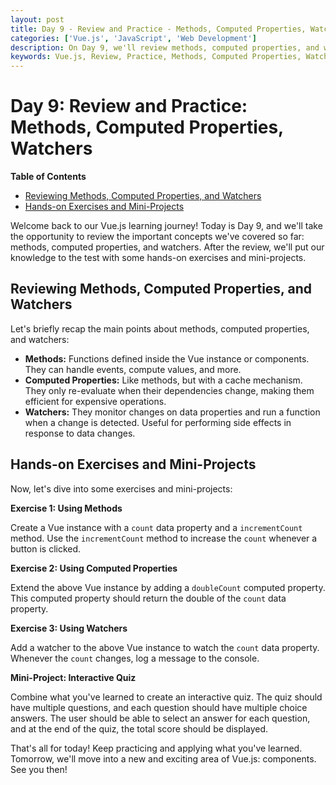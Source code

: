 ```yaml
---
layout: post
title: Day 9 - Review and Practice - Methods, Computed Properties, Watchers
categories: ['Vue.js', 'JavaScript', 'Web Development']
description: On Day 9, we'll review methods, computed properties, and watchers in Vue.js, then put our knowledge into practice with hands-on exercises and mini-projects.
keywords: Vue.js, Review, Practice, Methods, Computed Properties, Watchers, Exercises, Projects
---
```

# Day 9: Review and Practice: Methods, Computed Properties, Watchers

**Table of Contents**
- [Reviewing Methods, Computed Properties, and Watchers](#reviewing-methods-computed-properties-and-watchers)
- [Hands-on Exercises and Mini-Projects](#hands-on-exercises-and-mini-projects)

Welcome back to our Vue.js learning journey! Today is Day 9, and we'll take the opportunity to review the important concepts we've covered so far: methods, computed properties, and watchers. After the review, we'll put our knowledge to the test with some hands-on exercises and mini-projects.

## Reviewing Methods, Computed Properties, and Watchers

Let's briefly recap the main points about methods, computed properties, and watchers:

- **Methods:** Functions defined inside the Vue instance or components. They can handle events, compute values, and more.
- **Computed Properties:** Like methods, but with a cache mechanism. They only re-evaluate when their dependencies change, making them efficient for expensive operations.
- **Watchers:** They monitor changes on data properties and run a function when a change is detected. Useful for performing side effects in response to data changes.

## Hands-on Exercises and Mini-Projects

Now, let's dive into some exercises and mini-projects:

**Exercise 1: Using Methods**

Create a Vue instance with a `count` data property and a `incrementCount` method. Use the `incrementCount` method to increase the `count` whenever a button is clicked.

**Exercise 2: Using Computed Properties**

Extend the above Vue instance by adding a `doubleCount` computed property. This computed property should return the double of the `count` data property.

**Exercise 3: Using Watchers**

Add a watcher to the above Vue instance to watch the `count` data property. Whenever the `count` changes, log a message to the console.

**Mini-Project: Interactive Quiz**

Combine what you've learned to create an interactive quiz. The quiz should have multiple questions, and each question should have multiple choice answers. The user should be able to select an answer for each question, and at the end of the quiz, the total score should be displayed.

That's all for today! Keep practicing and applying what you've learned. Tomorrow, we'll move into a new and exciting area of Vue.js: components. See you then!
